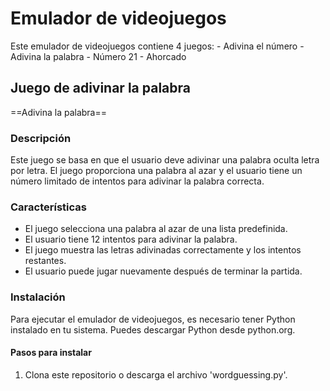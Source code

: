 # Emulador de videojuegos
Este emulador de videojuegos contiene 4 juegos:
    - Adivina el número
    - Adivina la palabra
    - Número 21
    - Ahorcado
 
## Juego de adivinar la palabra
==Adivina la palabra==

### Descripción
Este juego se basa en que el usuario deve adivinar una palabra oculta letra por letra. El juego proporciona una palabra al azar y el usuario tiene un número limitado de intentos para adivinar la palabra correcta.

### Características
- El juego selecciona una palabra al azar de una lista predefinida.
- El usuario tiene 12 intentos para adivinar la palabra.
- El juego muestra las letras adivinadas correctamente y los intentos restantes.
- El usuario puede jugar nuevamente después de terminar la partida.
                                                                                   
### Instalación
Para ejecutar el emulador de videojuegos, es necesario tener Python instalado en tu sistema. Puedes descargar Python desde python.org.

#### Pasos para instalar
1. Clona este repositorio o descarga el archivo 'wordguessing.py'.                                                                                                                